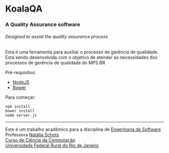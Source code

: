 # KoalaQA
### A Quality Assurance software
###### Designed to assist the quality assurance process

Esta é uma ferramenta para auxiliar o processo de gerência de qualidade.
Está sendo desenvolvida com o objetivo de atender as necessidades dos processos de gerência de qualidade do MPS.BR

Pré-requisitos:
* [NodeJS](https://nodejs.org/)
* [Bower](http://bower.io/)

Para começar:
```
npm install
bower install
node server.js
```

----
Este é um trabalho acadêmico para a disciplina de [Engenharia de Software](http://www.cc.ufrrj.br/graduacao/disciplinas/im866/)<br>
Professora [Natália Schots](http://www.cc.ufrrj.br/equipe/schots/)<br>
[Curso de Ciência da Computação](http://ufrrj.br/portal/modulo/home/index.php)<br>
[Universidade Federal Rural do Rio de Janeiro](http://www.ufrrj.br)


